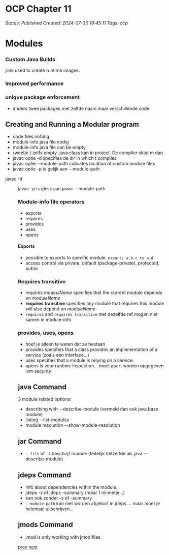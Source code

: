 # OCP Chapter 11

_Status: Published_
_Created: 2024-07-30 16:45:11_
_Tags: ocp_

# Modules

### Custom Java Builds
jlink used to create runtime images.  

### Improved performance
### unique package enforcement
- anders twee packages met zelfde naam maar verschillende code

## Creating and Running a Modular program
- code files nofidig
- module-info.java file  nodig
- module-info.java file can be empty
- (weetje ) zelfs empty .java class kan in project. De compiler skipt m dan
- javac  optie -d specifies de dir in which t compiles
- javac optie --module-path indicates location of custom module files
- javac optie -p is gelijk aan --module-path

javac -d <dir>  

javac -p <path> is gleijk aan javac --module-path  




### Module-info file operators

- exports
- requires
- provides
- uses
- opens

#### Exports
- possible to exports to specific module. `exports a.b.c to a.d`
- access control via private, default (package-private), protected, public

### Requires transitive
- requires *modeulName* specifies that the current module depends on *moduleName*
- **requires transitive** specifies  any module that requires this module will also depend on *moduleName*
- `requires` and `requires transitive` met dezelfde ref  mogen niet samen in module-info

### provides, uses, opens
- hoef je alleen te weten dat ze bestaan
- provides specifies that a class provides an implementation of a service (zoals een interface...)
- uses specifies that a module is relying on a service. 
- opens is voor runtime inspection... moet apart worden opgegeven ivm security




## java Command
3 module related options:
- describing with --describe-module (vermeld dan ook java.base module)
- listing --list-modules
- module resolution --show-module-resolution

## jar Command
- `--file` of `-f` beschrijf module (feitelijk hetzelfde als java --describe-module)

## jdeps Command
- info about dependencies within the module.
- jdeps -s of jdeps -summary (maar 1 minnetje...)
- kan ook zonder -s of -summary
- `--module-path` kan niet worden afgekort in jdeps.... maar moet je helemaal uitschrijven...

## jmods Command
- jmod is only working with jmod files


[prev](http://hjh.devsnips.nl/ocp10)
[next](http://hjh.devsnips.nl/ocp12)